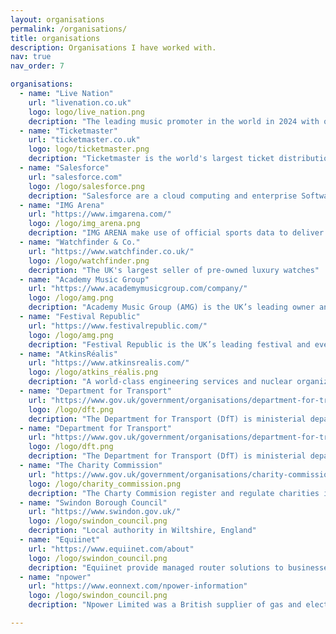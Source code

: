 ```yaml
---
layout: organisations
permalink: /organisations/
title: organisations
description: Organisations I have worked with.
nav: true
nav_order: 7

organisations:
  - name: "Live Nation"
    url: "livenation.co.uk"
    logo: logo/live_nation.png
    decription: "The leading music promoter in the world in 2024 with over 71 million tickets sold." 
  - name: "Ticketmaster"
    url: "ticketmaster.co.uk"
    logo: logo/ticketmaster.png
    decription: "Ticketmaster is the world's largest ticket distribution company with over 10,000 clients."
  - name: "Salesforce"
    url: "salesforce.com"
    logo: /logo/salesforce.png
    decription: "Salesforce are a cloud computing and enterprise Software-as-a-Service company.  They were ranked as the world’s #1 CRM provider by IDC (International Data Corporation) in 2024."
  - name: "IMG Arena"
    url: "https://www.imgarena.com/"
    logo: /logo/img_arena.png
    decription: "IMG ARENA make use of official sports data to deliver fan-centric experiences."
  - name: "Watchfinder & Co."
    url: "https://www.watchfinder.co.uk/"
    logo: /logo/watchfinder.png
    decription: "The UK's largest seller of pre-owned luxury watches"
  - name: "Academy Music Group"
    url: "https://www.academymusicgroup.com/company/"
    logo: /logo/amg.png
    decription: "Academy Music Group (AMG) is the UK’s leading owner and operator of nationwide live music and club venue."
  - name: "Festival Republic"
    url: "https://www.festivalrepublic.com/"
    logo: /logo/amg.png
    decription: "Festival Republic is the UK’s leading festival and event promoter."
  - name: "AtkinsRéalis"
    url: "https://www.atkinsrealis.com/"
    logo: /logo/atkins_réalis.png
    decription: "A world-class engineering services and nuclear organization"
  - name: "Department for Transport"
    url: "https://www.gov.uk/government/organisations/department-for-transport"
    logo: /logo/dft.png
    decription: "The Department for Transport (DfT) is ministerial department responsible for the English transport network."
  - name: "Department for Transport"
    url: "https://www.gov.uk/government/organisations/department-for-transport"
    logo: /logo/dft.png
    decription: "The Department for Transport (DfT) is ministerial department responsible for the English transport network."
  - name: "The Charity Commission"
    url: "https://www.gov.uk/government/organisations/charity-commission"
    logo: /logo/charity_commission.png
    decription: "The Charty Commision register and regulate charities in England and Wales, to ensure that the public can support charities with confidence."
  - name: "Swindon Borough Council"
    url: "https://www.swindon.gov.uk/"
    logo: /logo/swindon_council.png
    decription: "Local authority in Wiltshire, England"
  - name: "Equiinet"
    url: "https://www.equiinet.com/about"
    logo: /logo/swindon_council.png
    decription: "Equiinet provide managed router solutions to businesses. "
  - name: "npower"
    url: "https://www.eonnext.com/npower-information"
    logo: /logo/swindon_council.png
    decription: "Npower Limited was a British supplier of gas and electricity. It has been a subsidiary of E.ON UK since January 2019."

---
```

